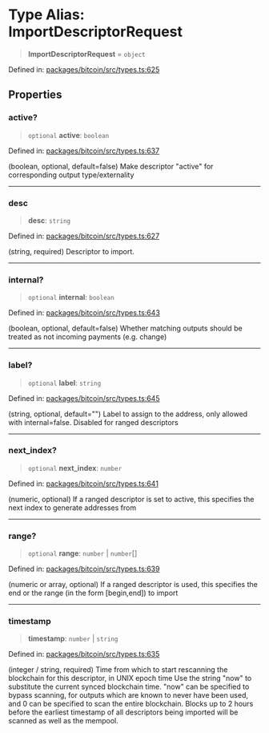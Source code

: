 # Type Alias: ImportDescriptorRequest

> **ImportDescriptorRequest** = `object`

Defined in: [packages/bitcoin/src/types.ts:625](https://github.com/dcdpr/did-btcr2-js/blob/c82bc5c69016e1146a0c52c6e6b21621f5abd6d4/packages/bitcoin/src/types.ts#L625)

## Properties

### active?

> `optional` **active**: `boolean`

Defined in: [packages/bitcoin/src/types.ts:637](https://github.com/dcdpr/did-btcr2-js/blob/c82bc5c69016e1146a0c52c6e6b21621f5abd6d4/packages/bitcoin/src/types.ts#L637)

(boolean, optional, default=false) Make descriptor "active" for corresponding output type/externality

***

### desc

> **desc**: `string`

Defined in: [packages/bitcoin/src/types.ts:627](https://github.com/dcdpr/did-btcr2-js/blob/c82bc5c69016e1146a0c52c6e6b21621f5abd6d4/packages/bitcoin/src/types.ts#L627)

(string, required) Descriptor to import.

***

### internal?

> `optional` **internal**: `boolean`

Defined in: [packages/bitcoin/src/types.ts:643](https://github.com/dcdpr/did-btcr2-js/blob/c82bc5c69016e1146a0c52c6e6b21621f5abd6d4/packages/bitcoin/src/types.ts#L643)

(boolean, optional, default=false) Whether matching outputs should be treated as not incoming payments (e.g. change)

***

### label?

> `optional` **label**: `string`

Defined in: [packages/bitcoin/src/types.ts:645](https://github.com/dcdpr/did-btcr2-js/blob/c82bc5c69016e1146a0c52c6e6b21621f5abd6d4/packages/bitcoin/src/types.ts#L645)

(string, optional, default="") Label to assign to the address, only allowed with internal=false. Disabled for ranged descriptors

***

### next\_index?

> `optional` **next\_index**: `number`

Defined in: [packages/bitcoin/src/types.ts:641](https://github.com/dcdpr/did-btcr2-js/blob/c82bc5c69016e1146a0c52c6e6b21621f5abd6d4/packages/bitcoin/src/types.ts#L641)

(numeric, optional) If a ranged descriptor is set to active, this specifies the next index to generate addresses from

***

### range?

> `optional` **range**: `number` \| `number`[]

Defined in: [packages/bitcoin/src/types.ts:639](https://github.com/dcdpr/did-btcr2-js/blob/c82bc5c69016e1146a0c52c6e6b21621f5abd6d4/packages/bitcoin/src/types.ts#L639)

(numeric or array, optional) If a ranged descriptor is used, this specifies the end or the range (in the form [begin,end]) to import

***

### timestamp

> **timestamp**: `number` \| `string`

Defined in: [packages/bitcoin/src/types.ts:635](https://github.com/dcdpr/did-btcr2-js/blob/c82bc5c69016e1146a0c52c6e6b21621f5abd6d4/packages/bitcoin/src/types.ts#L635)

(integer / string, required) Time from which to start rescanning the blockchain for this descriptor, in UNIX epoch time
Use the string "now" to substitute the current synced blockchain time.
"now" can be specified to bypass scanning, for outputs which are known to never have been used, and
0 can be specified to scan the entire blockchain. Blocks up to 2 hours before the earliest timestamp
of all descriptors being imported will be scanned as well as the mempool.
